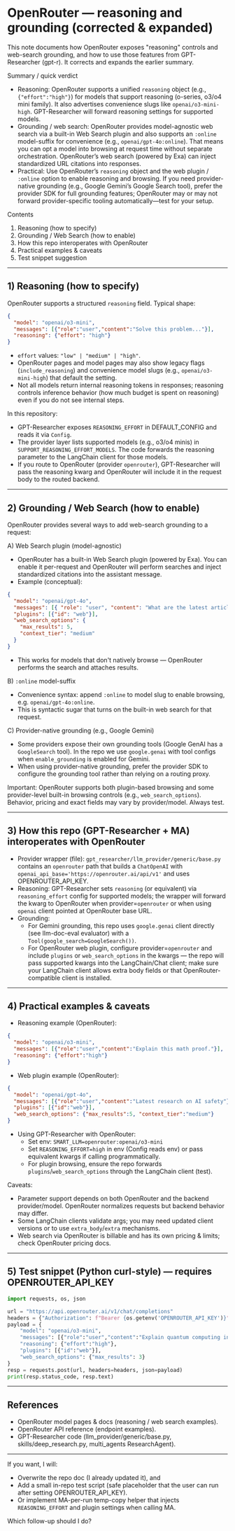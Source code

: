 # OpenRouter — reasoning and grounding (corrected & expanded)

This note documents how OpenRouter exposes "reasoning" controls and web-search grounding, and how to use those features from GPT-Researcher (gpt-r). It corrects and expands the earlier summary.

Summary / quick verdict
- Reasoning: OpenRouter supports a unified `reasoning` object (e.g., `{"effort":"high"}`) for models that support reasoning (o-series, o3/o4 mini family). It also advertises convenience slugs like `openai/o3-mini-high`. GPT-Researcher will forward reasoning settings for supported models.
- Grounding / web search: OpenRouter provides model-agnostic web search via a built-in Web Search plugin and also supports an `:online` model-suffix for convenience (e.g., `openai/gpt-4o:online`). That means you can opt a model into browsing at request time without separate orchestration. OpenRouter’s web search (powered by Exa) can inject standardized URL citations into responses.
- Practical: Use OpenRouter’s `reasoning` object and the web plugin / `:online` option to enable reasoning and browsing. If you need provider-native grounding (e.g., Google Gemini’s Google Search tool), prefer the provider SDK for full grounding features; OpenRouter may or may not forward provider-specific tooling automatically—test for your setup.

Contents
1) Reasoning (how to specify)
2) Grounding / Web Search (how to enable)
3) How this repo interoperates with OpenRouter
4) Practical examples & caveats
5) Test snippet suggestion

---

## 1) Reasoning (how to specify)

OpenRouter supports a structured `reasoning` field. Typical shape:

```json
{
  "model": "openai/o3-mini",
  "messages": [{"role":"user","content":"Solve this problem..."}],
  "reasoning": {"effort": "high"}
}
```

- `effort` values: `"low" | "medium" | "high"`.
- OpenRouter pages and model pages may also show legacy flags (`include_reasoning`) and convenience model slugs (e.g., `openai/o3-mini-high`) that default the setting.
- Not all models return internal reasoning tokens in responses; reasoning controls inference behavior (how much budget is spent on reasoning) even if you do not see internal steps.

In this repository:
- GPT-Researcher exposes `REASONING_EFFORT` in DEFAULT_CONFIG and reads it via `Config`.
- The provider layer lists supported models (e.g., o3/o4 minis) in `SUPPORT_REASONING_EFFORT_MODELS`. The code forwards the reasoning parameter to the LangChain client for those models.
- If you route to OpenRouter (provider `openrouter`), GPT-Researcher will pass the reasoning kwarg and OpenRouter will include it in the request body to the routed backend.

---

## 2) Grounding / Web Search (how to enable)

OpenRouter provides several ways to add web-search grounding to a request:

A) Web Search plugin (model-agnostic)
- OpenRouter has a built-in Web Search plugin (powered by Exa). You can enable it per-request and OpenRouter will perform searches and inject standardized citations into the assistant message.
- Example (conceptual):
```json
{
  "model": "openai/gpt-4o",
  "messages": [{ "role": "user", "content": "What are the latest articles about X?" }],
  "plugins": [{"id": "web"}],
  "web_search_options": {
    "max_results": 5,
    "context_tier": "medium"
  }
}
```
- This works for models that don't natively browse — OpenRouter performs the search and attaches results.

B) `:online` model-suffix
- Convenience syntax: append `:online` to model slug to enable browsing, e.g. `openai/gpt-4o:online`.
- This is syntactic sugar that turns on the built-in web search for that request.

C) Provider-native grounding (e.g., Google Gemini)
- Some providers expose their own grounding tools (Google GenAI has a `GoogleSearch` tool). In the repo we use `google.genai` with tool configs when `enable_grounding` is enabled for Gemini.
- When using provider-native grounding, prefer the provider SDK to configure the grounding tool rather than relying on a routing proxy.

Important: OpenRouter supports both plugin-based browsing and some provider-level built-in browsing controls (e.g., `web_search_options`). Behavior, pricing and exact fields may vary by provider/model. Always test.

---

## 3) How this repo (GPT-Researcher + MA) interoperates with OpenRouter

- Provider wrapper (file): `gpt_researcher/llm_provider/generic/base.py` contains an `openrouter` path that builds a `ChatOpenAI` with `openai_api_base='https://openrouter.ai/api/v1'` and uses OPENROUTER_API_KEY.
- Reasoning: GPT-Researcher sets `reasoning` (or equivalent) via `reasoning_effort` config for supported models; the wrapper will forward the kwarg to OpenRouter when provider=`openrouter` or when using `openai` client pointed at OpenRouter base URL.
- Grounding:
  - For Gemini grounding, this repo uses `google.genai` client directly (see llm-doc-eval evaluator) with a `Tool(google_search=GoogleSearch())`.
  - For OpenRouter web plugin, configure provider=`openrouter` and include `plugins` or `web_search_options` in the kwargs — the repo will pass supported kwargs into the LangChain/Chat client; make sure your LangChain client allows extra body fields or that OpenRouter-compatible client is installed.

---

## 4) Practical examples & caveats

- Reasoning example (OpenRouter):
```json
{
  "model": "openai/o3-mini",
  "messages": [{"role":"user","content":"Explain this math proof."}],
  "reasoning": {"effort":"high"}
}
```

- Web plugin example (OpenRouter):
```json
{
  "model": "openai/gpt-4o",
  "messages": [{"role":"user","content":"Latest research on AI safety"}],
  "plugins": [{"id":"web"}],
  "web_search_options": {"max_results":5, "context_tier":"medium"}
}
```

- Using GPT-Researcher with OpenRouter:
  - Set env: `SMART_LLM=openrouter:openai/o3-mini`
  - Set `REASONING_EFFORT=high` in env (Config reads env) or pass equivalent kwargs if calling programmatically.
  - For plugin browsing, ensure the repo forwards `plugins`/`web_search_options` through the LangChain client (test).

Caveats:
- Parameter support depends on both OpenRouter and the backend provider/model. OpenRouter normalizes requests but backend behavior may differ.
- Some LangChain clients validate args; you may need updated client versions or to use `extra_body`/`extra` mechanisms.
- Web search via OpenRouter is billable and has its own pricing & limits; check OpenRouter pricing docs.

---

## 5) Test snippet (Python curl-style) — requires OPENROUTER_API_KEY
```python
import requests, os, json

url = "https://api.openrouter.ai/v1/chat/completions"
headers = {"Authorization": f"Bearer {os.getenv('OPENROUTER_API_KEY')}", "Content-Type":"application/json"}
payload = {
    "model": "openai/o3-mini",
    "messages": [{"role":"user","content":"Explain quantum computing in simple terms"}],
    "reasoning": {"effort":"high"},
    "plugins": [{"id":"web"}],
    "web_search_options": {"max_results": 3}
}
resp = requests.post(url, headers=headers, json=payload)
print(resp.status_code, resp.text)
```

---

## References
- OpenRouter model pages & docs (reasoning / web search examples).
- OpenRouter API reference (endpoint examples).
- GPT-Researcher code (llm_provider/generic/base.py, skills/deep_research.py, multi_agents ResearchAgent).

---

If you want, I will:
- Overwrite the repo doc (I already updated it), and
- Add a small in-repo test script (safe placeholder that the user can run after setting OPENROUTER_API_KEY).
- Or implement MA-per-run temp-copy helper that injects `REASONING_EFFORT` and plugin settings when calling MA.

Which follow-up should I do?

